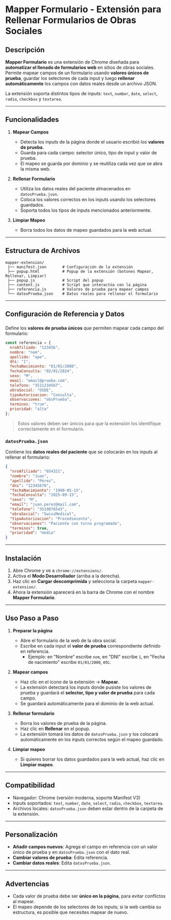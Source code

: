 # Mapper Formulario - Extensión para Rellenar Formularios de Obras Sociales

## Descripción

**Mapper Formulario** es una extensión de Chrome diseñada para **automatizar el llenado de formularios web** en sitios de obras sociales. Permite mapear campos de un formulario usando **valores únicos de prueba**, guardar los selectores de cada input y luego **rellenar automáticamente** los campos con datos reales desde un archivo JSON.  

La extensión soporta distintos tipos de inputs: `text`, `number`, `date`, `select`, `radio`, `checkbox` y `textarea`.

---

## Funcionalidades

1. **Mapear Campos**  
   - Detecta los inputs de la página donde el usuario escribió los **valores de prueba**.  
   - Guarda para cada campo: selector único, tipo de input y valor de prueba.  
   - El mapeo se guarda por dominio y se reutiliza cada vez que se abra la misma web.

2. **Rellenar Formulario**  
   - Utiliza los datos reales del paciente almacenados en `datosPrueba.json`.  
   - Coloca los valores correctos en los inputs usando los selectores guardados.  
   - Soporta todos los tipos de inputs mencionados anteriormente.

3. **Limpiar Mapeo**  
   - Borra todos los datos de mapeo guardados para la web actual.  

---

## Estructura de Archivos

```
mapper-extension/
 ├── manifest.json       # Configuración de la extensión
 ├── popup.html          # Popup de la extensión (botones Mapear, Rellenar, Limpiar)
 ├── popup.js            # Script del popup
 ├── content.js          # Script que interactúa con la página
 ├── referencia.js       # Valores de prueba para mapear campos
 └── datosPrueba.json    # Datos reales para rellenar el formulario
```

---

## Configuración de Referencia y Datos

###
Define los **valores de prueba únicos** que permiten mapear cada campo del formulario:

```javascript
const referencia = {
  nroAfiliado: "123456",
  nombre: "nom",
  apellido: "ape",
  dni: "1",
  fechaNacimiento: "01/01/2000",
  fechaConsulta: "02/01/2024",
  sexo: "M",
  email: "email@prueba.com",
  telefono: "3511234567",
  obraSocial: "OSDE",
  tipoAutorizacion: "Consulta",
  observaciones: "obsPrueba",
  terminos: "true",
  prioridad: "alta"
};
```

> Estos valores deben ser únicos para que la extensión los identifique correctamente en el formulario.

### `datosPrueba.json`  
Contiene los **datos reales del paciente** que se colocarán en los inputs al rellenar el formulario:

```json
{
  "nroAfiliado": "654321",
  "nombre": "Juan",
  "apellido": "Pérez",
  "dni": "12345678",
  "fechaNacimiento": "1990-05-15",
  "fechaConsulta": "2025-09-15",
  "sexo": "M",
  "email": "juan.perez@mail.com",
  "telefono": "3519876543",
  "obraSocial": "SwissMedical",
  "tipoAutorizacion": "Procedimiento",
  "observaciones": "Paciente con turno programado",
  "terminos": true,
  "prioridad": "media"
}
```

---

## Instalación

1. Abre Chrome y ve a `chrome://extensions/`.  
2. Activa el **Modo Desarrollador** (arriba a la derecha).  
3. Haz clic en **Cargar descomprimida** y selecciona la carpeta `mapper-extension/`.  
4. Ahora la extensión aparecerá en la barra de Chrome con el nombre **Mapper Formulario**.

---

## Uso Paso a Paso

1. **Preparar la página**
   - Abre el formulario de la web de la obra social.  
   - Escribe en cada input el **valor de prueba** correspondiente definido en referencia. 
     - Ejemplo: en "Nombre" escribe `nom`, en "DNI" escribe `1`, en "Fecha de nacimiento" escribe `01/01/2000`, etc.

2. **Mapear campos**
   - Haz clic en el ícono de la extensión → **Mapear**.  
   - La extensión detectará los inputs donde pusiste los valores de prueba y guardará el **selector, tipo y valor de prueba** para cada campo.  
   - Se guardará automáticamente para el dominio de la web actual.

3. **Rellenar formulario**
   - Borra los valores de prueba de la página.  
   - Haz clic en **Rellenar** en el popup.  
   - La extensión tomará los datos de `datosPrueba.json` y los colocará automáticamente en los inputs correctos según el mapeo guardado.

4. **Limpiar mapeo**
   - Si quieres borrar los datos guardados para la web actual, haz clic en **Limpiar mapeo**.  

---

## Compatibilidad

- Navegador: Chrome (versión moderna, soporte Manifest V3)  
- Inputs soportados: `text`, `number`, `date`, `select`, `radio`, `checkbox`, `textarea`.  
- Archivos locales: `datosPrueba.json`  deben estar dentro de la carpeta de la extensión.

---

## Personalización

- **Añadir campos nuevos**: Agrega el campo en referencia con un valor único de prueba y en `datosPrueba.json` con el dato real.  
- **Cambiar valores de prueba**: Edita referencia.  
- **Cambiar datos reales**: Edita `datosPrueba.json`.  

---

## Advertencias

- Cada valor de prueba debe ser **único en la página**, para evitar conflictos al mapear.  
- El mapeo depende de los selectores de los inputs; si la web cambia su estructura, es posible que necesites mapear de nuevo.
